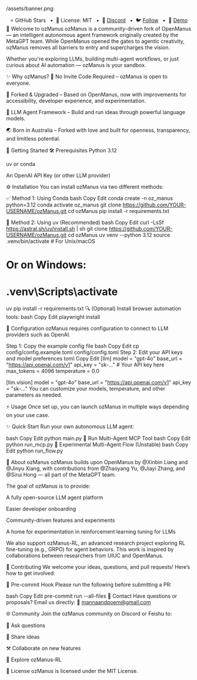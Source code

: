 /assets/banner.png:

<div align="center"> ⭐ GitHub Stars &nbsp;&nbsp;•&nbsp;&nbsp;📄 License: MIT &nbsp;&nbsp;•&nbsp;&nbsp;💬 <a href="#">Discord</a> &nbsp;&nbsp;•&nbsp;&nbsp;🐦 <a href="#">Follow</a> &nbsp;&nbsp;•&nbsp;&nbsp;🎥 <a href="#">Demo</a> </div>
👋 Welcome to ozManus
ozManus is a community-driven fork of OpenManus — an intelligent autonomous agent framework originally created by the MetaGPT team. While OpenManus opened the gates to agentic creativity, ozManus removes all barriers to entry and supercharges the vision.

Whether you're exploring LLMs, building multi-agent workflows, or just curious about AI automation — ozManus is your sandbox.

✨ Why ozManus?
🚪 No Invite Code Required – ozManus is open to everyone.

🔄 Forked & Upgraded – Based on OpenManus, now with improvements for accessibility, developer experience, and experimentation.

🧠 LLM Agent Framework – Build and run ideas through powerful language models.

🌏 Born in Australia – Forked with love and built for openness, transparency, and limitless potential.

🚀 Getting Started
🛠 Prerequisites
Python 3.12

uv or conda

An OpenAI API Key (or other LLM provider)

⚙️ Installation
You can install ozManus via two different methods:

✅ Method 1: Using Conda
bash
Copy
Edit
conda create -n oz_manus python=3.12
conda activate oz_manus
git clone https://github.com/YOUR-USERNAME/ozManus.git
cd ozManus
pip install -r requirements.txt

🚀 Method 2: Using uv (Recommended)
bash
Copy
Edit
curl -LsSf https://astral.sh/uv/install.sh | sh
git clone https://github.com/YOUR-USERNAME/ozManus.git
cd ozManus
uv venv --python 3.12
source .venv/bin/activate  # For Unix/macOS
# Or on Windows:
# .venv\Scripts\activate
uv pip install -r requirements.txt
🔍 (Optional) Install browser automation tools:
bash
Copy
Edit
playwright install

🧩 Configuration
ozManus requires configuration to connect to LLM providers such as OpenAI.

Step 1: Copy the example config file
bash
Copy
Edit
cp config/config.example.toml config/config.toml
Step 2: Edit your API keys and model preferences
toml
Copy
Edit
[llm]
model = "gpt-4o"
base_url = "https://api.openai.com/v1"
api_key = "sk-..."  # Your API key here
max_tokens = 4096
temperature = 0.0

[llm.vision]
model = "gpt-4o"
base_url = "https://api.openai.com/v1"
api_key = "sk-..."
You can customize your models, temperature, and other parameters as needed.

⚡ Usage
Once set up, you can launch ozManus in multiple ways depending on your use case.

✨ Quick Start
Run your own autonomous LLM agent:

bash
Copy
Edit
python main.py
🧠 Run Multi-Agent MCP Tool
bash
Copy
Edit
python run_mcp.py
🧪 Experimental Multi-Agent Flow (Unstable)
bash
Copy
Edit
python run_flow.py

🧠 About ozManus
ozManus builds upon OpenManus by @Xinbin Liang and @Jinyu Xiang, with contributions from @Zhaoyang Yu, @Jiayi Zhang, and @Sirui Hong — all part of the MetaGPT team.

The goal of ozManus is to provide:

A fully open-source LLM agent platform

Easier developer onboarding

Community-driven features and experiments

A home for experimentation in reinforcement learning tuning for LLMs

We also support ozManus-RL, an advanced research project exploring RL fine-tuning (e.g., GRPO) for agent behaviors. This work is inspired by collaborations between researchers from UIUC and OpenManus.

🤝 Contributing
We welcome your ideas, questions, and pull requests! Here’s how to get involved:

🧰 Pre-commit Hook
Please run the following before submitting a PR:

bash
Copy
Edit
pre-commit run --all-files
📮 Contact
Have questions or proposals? Email us directly:
📧 mannaandpoem@gmail.com

🌐 Community
Join the ozManus community on Discord or Feishu to:

💬 Ask questions

🧠 Share ideas

⚒️ Collaborate on new features

🧪 Explore ozManus-RL

📜 License
ozManus is licensed under the MIT License.

